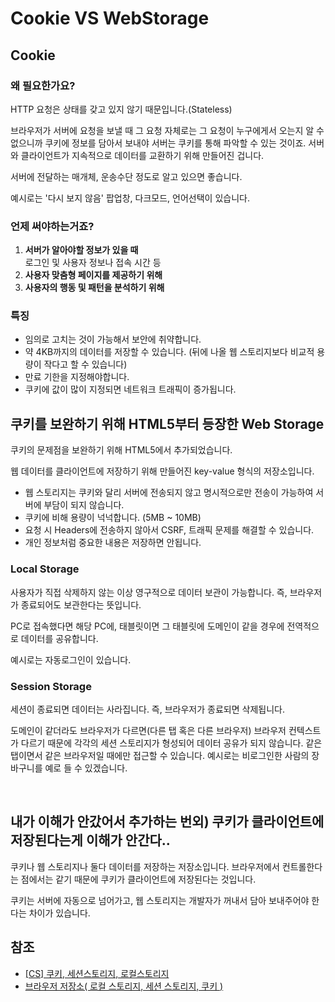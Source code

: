 # Cookie VS WebStorage

## Cookie

### 왜 필요한가요?

HTTP 요청은 상태를 갖고 있지 않기 때문입니다.(Stateless)

브라우저가 서버에 요청을 보낼 때 그 요청 자체로는 그 요청이 누구에게서 오는지 알 수 없으니까 쿠키에 정보를 담아서 보내야 서버는 쿠키를 통해 파악할 수 있는 것이죠.
서버와 클라이언트가 지속적으로 데이터를 교환하기 위해 만들어진 겁니다.

서버에 전달하는 매개체, 운송수단 정도로 알고 있으면 좋습니다.

예시로는 '다시 보지 않음' 팝업창, 다크모드, 언어선택이 있습니다.

### 언제 써야하는거죠?

1. **서버가 알아야할 정보가 있을 때**  
   로그인 및 사용자 정보나 접속 시간 등
2. **사용자 맞춤형 페이지를 제공하기 위해**
3. **사용자의 행동 및 패턴을 분석하기 위해**

### 특징

- 임의로 고치는 것이 가능해서 보안에 취약합니다.
- 약 4KB까지의 데이터를 저장할 수 있습니다. (뒤에 나올 웹 스토리지보다 비교적 용량이 작다고 할 수 있습니다)
- 만료 기한을 지정해야합니다.
- 쿠키에 값이 많이 지정되면 네트워크 트래픽이 증가됩니다.


## 쿠키를 보완하기 위해 HTML5부터 등장한 Web Storage

쿠키의 문제점을 보완하기 위해 HTML5에서 추가되었습니다.

웹 데이터를 클라이언트에 저장하기 위해 만들어진 key-value 형식의 저장소입니다.

- 웹 스토리지는 쿠키와 달리 서버에 전송되지 않고 명시적으로만 전송이 가능하여 서버에 부담이 되지 않습니다.
- 쿠키에 비해 용량이 넉넉합니다. (5MB ~ 10MB)
- 요청 시 Headers에 전송하지 않아서 CSRF, 트래픽 문제를 해결할 수 있습니다.
- 개인 정보처럼 중요한 내용은 저장하면 안됩니다.

### Local Storage

사용자가 직접 삭제하지 않는 이상 영구적으로 데이터 보관이 가능합니다.
즉, 브라우저가 종료되어도 보관한다는 뜻입니다.

PC로 접속했다면 해당 PC에, 태블릿이면 그 태블릿에 도메인이 같을 경우에 전역적으로 데이터를 공유합니다.

예시로는 자동로그인이 있습니다.

### Session Storage

세션이 종료되면 데이터는 사라집니다. 즉, 브라우저가 종료되면 삭제됩니다.

도메인이 같더라도 브라우저가 다르면(다른 탭 혹은 다른 브라우저) 브라우저 컨텍스트가 다르기 때문에 각각의 세션 스토리지가 형성되어 데이터 공유가 되지 않습니다.
같은 탭이면서 같은 브라우저일 때에만 접근할 수 있습니다.
예시로는 비로그인한 사람의 장바구니를 예로 들 수 있겠습니다.

<br>

## 내가 이해가 안갔어서 추가하는 번외) 쿠키가 클라이언트에 저장된다는게 이해가 안간다..

쿠키나 웹 스토리지나 둘다 데이터를 저장하는 저장소입니다.
브라우저에서 컨트롤한다는 점에서는 같기 때문에 쿠키가 클라이언트에 저장된다는 것입니다.

쿠키는 서버에 자동으로 넘어가고, 웹 스토리지는 개발자가 꺼내서 담아 보내주어야 한다는 차이가 있습니다.

## 참조

- [[CS] 쿠키, 세션스토리지, 로컬스토리지](https://higher77.tistory.com/102)
- [브라우저 저장소( 로컬 스토리지, 세션 스토리지, 쿠키 )](https://ryuhojin.tistory.com/10?category=1050330)
